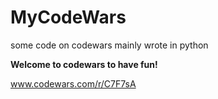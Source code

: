 # MyCodeWars

some code on codewars mainly wrote in python

**Welcome to codewars to have fun!**

www.codewars.com/r/C7F7sA
